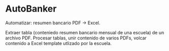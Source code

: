# AutoBanker
Automatizar: resumen bancario PDF -> Excel.

Extraer tabla (conteniedo resumen bancario mensual de una escuela) de un archivo PDF.
Procesar tablas, unir contenido de varios PDFs, volcar contenido a Excel template utlizado por la escuela.
